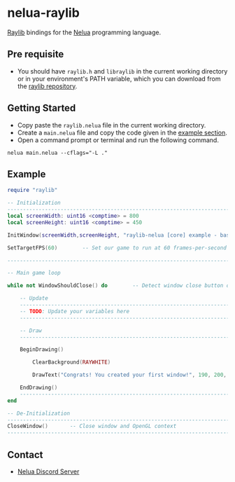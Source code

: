 # nelua-raylib
[Raylib](https://github.com/raysan5/raylib/) bindings for the [Nelua](https://github.com/edubart/nelua-lang) programming language.

## Pre requisite
- You should have ``raylib.h`` and ``libraylib`` in the current working directory or in your environment's PATH variable, which you can download from the [raylib repository](https://github.com/raysan5/raylib/releases/tag/4.0.0).

## Getting Started
- Copy paste the ``raylib.nelua`` file in the current working directory.
- Create a ``main.nelua`` file and copy the code given in the [example section](#example).
- Open a command prompt or terminal and run the following command.
```
nelua main.nelua --cflags="-L ."
```

## Example
```lua
require "raylib"

-- Initialization
--------------------------------------------------------------------------------------
local screenWidth: uint16 <comptime> = 800
local screenHeight: uint16 <comptime> = 450

InitWindow(screenWidth,screenHeight, "raylib-nelua [core] example - basic window")

SetTargetFPS(60)        -- Set our game to run at 60 frames-per-second

--------------------------------------------------------------------------------------

-- Main game loop

while not WindowShouldClose() do        -- Detect window close button or ESC key

    -- Update
    ----------------------------------------------------------------------------------
    -- TODO: Update your variables here
    ----------------------------------------------------------------------------------

    -- Draw
    ----------------------------------------------------------------------------------

    BeginDrawing()

        ClearBackground(RAYWHITE)

        DrawText("Congrats! You created your first window!", 190, 200, 20, LIGHTGRAY)

    EndDrawing()
    -----------------------------------------------------------------------------------
end

-- De-Initialization
-------------------------------------------------------------------------------------
CloseWindow()       -- Close window and OpenGL context
-------------------------------------------------------------------------------------
```

## Contact
- [Nelua Discord Server](https://discord.com/invite/7aaGeG7)
